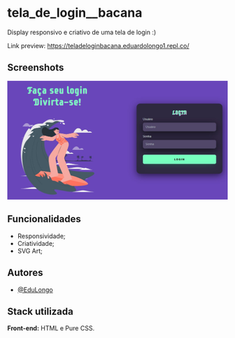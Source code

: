 # tela_de_login__bacana
Display responsivo e criativo de uma tela de login :)

Link preview: https://teladeloginbacana.eduardolongo1.repl.co/

## Screenshots

![alt text](img/print_loginBacana.jpg)
## Funcionalidades

- Responsividade;
- Criatividade;
- SVG Art;


## Autores

- [@EduLongo](https://github.com/edulongodevgeo)


## Stack utilizada

**Front-end:** HTML e Pure CSS.


